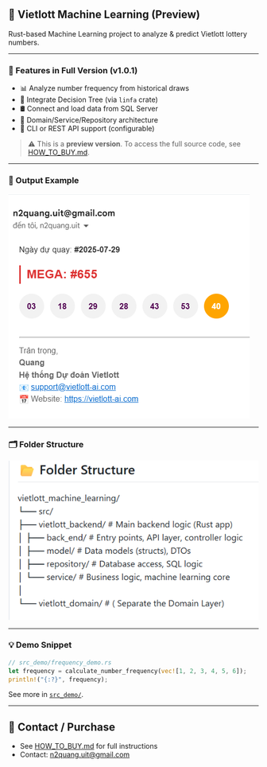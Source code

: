## 🧠 Vietlott Machine Learning (Preview)

Rust-based Machine Learning project to analyze & predict Vietlott lottery numbers.

---

### 🚀 Features in Full Version (v1.0.1)

- 📊 Analyze number frequency from historical draws
- 🌲 Integrate Decision Tree (via `linfa` crate)
- 🛢️ Connect and load data from SQL Server
- 📁 Domain/Service/Repository architecture
- 🔌 CLI or REST API support (configurable)

> ⚠️ This is a **preview version**. To access the full source code, see [HOW_TO_BUY.md](./HOW_TO_BUY.md).

---

### 📸 Output Example

![Prediction Example](images/Screenshot_2025-07-30_095417.png)

---

### 🗂️ Folder Structure

![Folder Structure](images/folder_structure.png)

---

### 💡 Demo Snippet

```rust
// src_demo/frequency_demo.rs
let frequency = calculate_number_frequency(vec![1, 2, 3, 4, 5, 6]);
println!("{:?}", frequency);
```

See more in [`src_demo/`](./src_demo/).

---

## 📩 Contact / Purchase

- See [HOW_TO_BUY.md](./HOW_TO_BUY.md) for full instructions
- Contact: n2quang.uit@gmail.com
